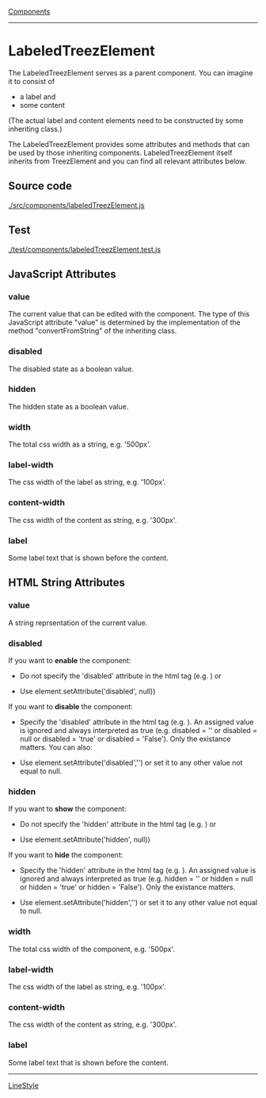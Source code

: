 [Components](./components.md)

----

# LabeledTreezElement
		
The LabeledTreezElement serves as a parent component. You can imagine it to consist of

* a label and
* some content

(The actual label and content elements need to be constructed by some inheriting class.) 

The LabeledTreezElement provides some attributes and methods that can be used by those inheriting components. 
LabeledTreezElement itself inherits from TreezElement and you can find all relevant attributes below. 
		
## Source code

[./src/components/labeledTreezElement.js](../../../src/components/labeledTreezElement.js)

## Test

[./test/components/labeledTreezElement.test.js](../../../test/components/labeledTreezElement.js)


## JavaScript Attributes

### value

The current value that can be edited with the component. The type of this JavaScript attribute "value" is 
determined by the implementation of the method "convertFromString" of the inheriting class. 

### disabled

The disabled state as a boolean value. 

### hidden

The hidden state as a boolean value.

### width

The total css width as a string, e.g. '500px'.

### label-width

The css width of the label as string, e.g. '100px'.

### content-width

The css width of the content as string, e.g. '300px'.

### label

Some label text that is shown before the content. 


## HTML String Attributes

### value

A string reprsentation of the current value.

### disabled

If you want to **enable** the component:

* Do not specify the 'disabled' attribute in the html tag (e.g. <treez-foo id="myComponent" ></treez-foo>) or

* Use element.setAttribute('disabled', null)) 

If you want to **disable** the component:

* Specify the 'disabled' attribute in the html tag (e.g. <treez-foo id="myComponent" disabled ></treez-foo>). An assigned value is ignored and always interpreted as true (e.g. disabled = '' or disabled = null or disabled = 'true' or disabled = 'False'). Only the existance matters. You can also:

* Use element.setAttribute('disabled','') or set it to any other value not equal to null. 

### hidden

If you want to **show** the component:

* Do not specify the 'hidden' attribute in the html tag (e.g. <treez-foo id="myComponent" ></treez-foo>) or

* Use element.setAttribute('hidden', null)) 

If you want to **hide** the component:

* Specify the 'hidden' attribute in the html tag (e.g. <treez-foo id="myComponent" hidden ></treez-foo>). An assigned value is ignored and always interpreted as true (e.g. hidden = '' or hidden = null or hidden = 'true' or hidden = 'False'). Only the existance matters.

* Use element.setAttribute('hidden','') or set it to any other value not equal to null. 

### width

The total css width of the component, e.g. '500px'.

### label-width

The css width of the label as string, e.g. '100px'.

### content-width

The css width of the content as string, e.g. '300px'.

### label

Some label text that is shown before the content. 


----

[LineStyle](./lineStyle/lineStyle.md)
